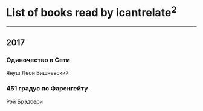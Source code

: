 # List of books read by icantrelate<sup>2</sup>
---

## 2017

### Одиночество в Сети
Януш Леон Вишневский


### 451 градус по Фаренгейту
Рэй Брэдбери



